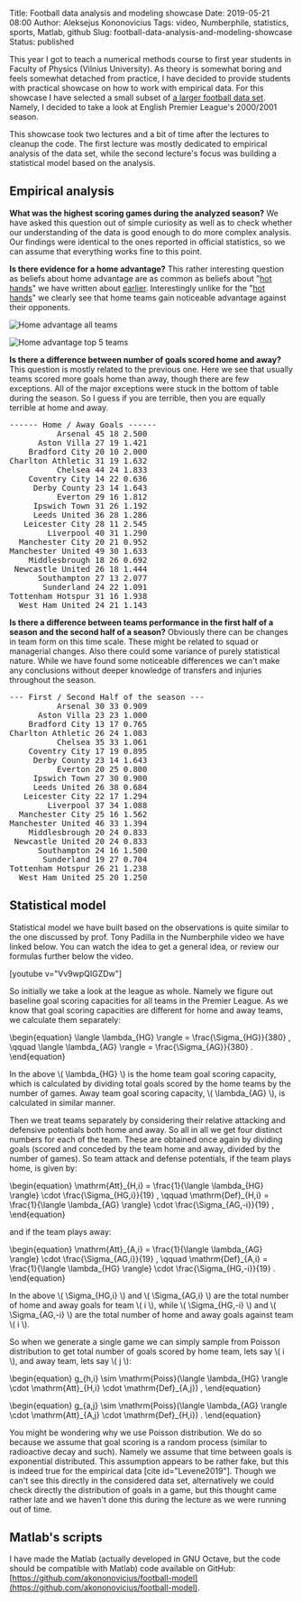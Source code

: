 Title: Football data analysis and modeling showcase
Date: 2019-05-21 08:00
Author: Aleksejus Kononovicius
Tags: video, Numberphile, statistics, sports, Matlab, github
Slug: football-data-analysis-and-modeling-showcase
Status: published

This year I got to teach a numerical methods course to first year students in
Faculty of Physics (Vilnius University). As theory is somewhat boring and
feels somewhat detached from practice, I have decided to provide students with
practical showcase on how to work with empirical data. For this showcase I have
selected a small subset of [a larger football data set](https://github.com/jalapic/engsoccerdata).
Namely, I decided to take a look at English Premier League's 2000/2001 season.<!--more-->

This showcase took two lectures and a bit of time after the lectures to cleanup
the code. The first lecture was mostly dedicated to empirical analysis of the
data set, while the second lecture's focus was building a statistical model based
on the analysis.

## Empirical analysis

**What was the highest scoring games during the analyzed season?** We have
asked this question out of simple curiosity as well as to check whether our
understanding of the data is good enough to do more complex analysis. Our
findings were identical to the ones reported in official statistics, so we
can assume that everything works fine to this point.

**Is there evidence for a home advantage?** This rather interesting question
as beliefs about home advantage are as common as beliefs about "[hot hands](/tag/hot-hand/)" we
have written about [earlier]({filename}/articles/2019/hot-hand-fallacy.md).
Interestingly unlike for the "[hot hands](/tag/hot-hand/)" we clearly see that home teams gain
noticeable advantage against their opponents.

![Home advantage all teams]({static}/uploads/2019/football-home-wins.png "Proprotions
of the games won, drawn and lost by the home teams during the English Premier
League 2000/2001 season.")

![Home advantage top 5 teams]({static}/uploads/2019/football-home-wins-top.png "Proprotions
of the games won, drawn and lost by the top 5 teams of the English Premier
League 2000/2001 season playing home and away.")

**Is there a difference between number of goals scored home and away?** This
question is mostly related to the previous one. Here we see that usually teams
scored more goals home than away, though there are few exceptions. All of the
major exceptions were stuck in the bottom of table during the season. So I guess
if you are terrible, then you are equally terrible at home and away.

<pre>
------ Home / Away Goals ------
          Arsenal 45 18 2.500
      Aston Villa 27 19 1.421
    Bradford City 20 10 2.000
Charlton Athletic 31 19 1.632
          Chelsea 44 24 1.833
    Coventry City 14 22 0.636
     Derby County 23 14 1.643
          Everton 29 16 1.812
     Ipswich Town 31 26 1.192
     Leeds United 36 28 1.286
   Leicester City 28 11 2.545
        Liverpool 40 31 1.290
  Manchester City 20 21 0.952
Manchester United 49 30 1.633
    Middlesbrough 18 26 0.692
 Newcastle United 26 18 1.444
      Southampton 27 13 2.077
       Sunderland 24 22 1.091
Tottenham Hotspur 31 16 1.938
  West Ham United 24 21 1.143
</pre>

**Is there a difference between teams performance in the first half of a season
and the second half of a season?** Obviously there can be changes in team form
on this time scale. These might be related to squad or managerial changes. Also
there could some variance of purely statistical nature. While we have found some
noticeable differences we can't make any conclusions without deeper knowledge
of transfers and injuries throughout the season.

<pre>
--- First / Second Half of the season ---
          Arsenal 30 33 0.909
      Aston Villa 23 23 1.000
    Bradford City 13 17 0.765
Charlton Athletic 26 24 1.083
          Chelsea 35 33 1.061
    Coventry City 17 19 0.895
     Derby County 23 14 1.643
          Everton 20 25 0.800
     Ipswich Town 27 30 0.900
     Leeds United 26 38 0.684
   Leicester City 22 17 1.294
        Liverpool 37 34 1.088
  Manchester City 25 16 1.562
Manchester United 46 33 1.394
    Middlesbrough 20 24 0.833
 Newcastle United 20 24 0.833
      Southampton 24 16 1.500
       Sunderland 19 27 0.704
Tottenham Hotspur 26 21 1.238
  West Ham United 25 20 1.250
</pre>

## Statistical model

Statistical model we have built based on the observations is quite similar to
the one discussed by prof. Tony Padilla in the Numberphile video we have linked
below. You can watch the idea to get a general idea, or review our formulas
further below the video.

[youtube v="Vv9wpQIGZDw"]

So initially we take a look at the league as whole. Namely we figure out baseline
goal scoring capacities for all teams in the Premier League. As we know that
goal scoring capacities are different for home and away teams, we calculate them
separately:

\begin{equation}
    \langle \lambda\_{HG} \rangle = \frac{\Sigma\_{HG}}{380} , \qquad
    \langle \lambda\_{AG} \rangle = \frac{\Sigma\_{AG}}{380} .
\end{equation}

In the above \\\( \lambda\_{HG} \\\) is the home team goal scoring capacity, which
is calculated by dividing total goals scored by the home teams by the number
of games. Away team goal scoring capacity, \\\( \lambda\_{AG} \\\), is calculated in
similar manner.

Then we treat teams separately by considering their relative attacking and
defensive potentials both home and away. So all in all we get four distinct
numbers for each of the team. These are obtained once again by dividing goals
(scored and conceded by the team home and away, divided by the number of games).
So team attack and defense potentials, if the team plays home, is given by:

\begin{equation}
    \mathrm{Att}\_{H,i} = \frac{1}{\langle \lambda\_{HG} \rangle} \cdot \frac{\Sigma\_{HG,i}}{19} , \qquad
    \mathrm{Def}\_{H,i} = \frac{1}{\langle \lambda\_{AG} \rangle} \cdot \frac{\Sigma\_{AG,-i}}{19} ,
\end{equation}

and if the team plays away:

\begin{equation}
    \mathrm{Att}\_{A,i} = \frac{1}{\langle \lambda\_{AG} \rangle} \cdot \frac{\Sigma\_{AG,i}}{19} , \qquad
    \mathrm{Def}\_{A,i} = \frac{1}{\langle \lambda\_{HG} \rangle} \cdot \frac{\Sigma\_{HG,-i}}{19} .
\end{equation}

In the above \\\( \Sigma\_{HG,i} \\\) and \\\( \Sigma\_{AG,i} \\\) are the total number of
home and away goals for team \\\( i \\\), while \\\( \Sigma\_{HG,-i} \\\) and
\\\( \Sigma\_{AG,-i} \\\) are the total number of home and away goals against team
\\\( i \\\).

So when we generate a single game we can simply sample from Poisson distribution
to get total number of goals scored by home team, lets say \\\( i \\\), and away team,
lets say \\\( j \\\):

\begin{equation}
    g\_{h,i} \sim \mathrm{Poiss}(\langle \lambda\_{HG} \rangle \cdot \mathrm{Att}\_{H,i} \cdot \mathrm{Def}\_{A,j}) ,
\end{equation}

\begin{equation}
    g\_{a,j} \sim \mathrm{Poiss}(\langle \lambda\_{AG} \rangle \cdot \mathrm{Att}\_{A,j} \cdot \mathrm{Def}\_{H,i}) .
\end{equation}

You might be wondering why we use Poisson distribution. We do so because we
assume that goal scoring is a random process (similar to radioactive decay and
such). Namely we assume that time between goals is exponential distributed.
This assumption appears to be rather fake, but this is indeed true for the
empirical data [cite id="Levene2019"]. Though we can't see this directly in the
considered data set, alternatively we could check directly the distribution of
goals in a game, but this thought came rather late and we haven't done this
during the lecture as we were running out of time.

## Matlab's scripts

I have made the Matlab (actually developed in GNU Octave, but the code should
be compatible with Matlab) code available on GitHub:
[https://github.com/akononovicius/football-model](https://github.com/akononovicius/football-model).

